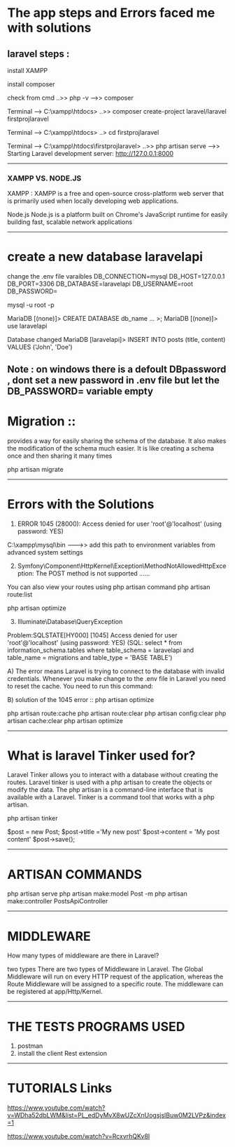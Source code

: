 # The app steps and Errors  faced me with solutions 

## laravel steps :

install XAMPP 

install composer 

check from cmd ..>> php -v -->> composer 

Terminal --> C:\xampp\htdocs> ..>> composer create-project laravel/laravel firstprojlaravel

Terminal --> C:\xampp\htdocs> ..> cd firstprojlaravel

Terminal --> C:\xampp\htdocs\firstprojlaravel> ..>> php artisan serve 
-->> Starting Laravel development server: http://127.0.0.1:8000

-------------------------------------------------------------------------------------------------------------------

### XAMPP VS. NODE.JS

XAMPP :
XAMPP is a free and open-source cross-platform web server that is primarily used when locally developing web applications.

Node.js 
Node.js is a platform built on Chrome's JavaScript runtime for easily building fast, scalable network applications

---------------------------------------------------------------------------------------------------------------------

# create a new database laravelapi

change the .env file varaibles 
DB_CONNECTION=mysql
DB_HOST=127.0.0.1
DB_PORT=3306
DB_DATABASE=laravelapi
DB_USERNAME=root
DB_PASSWORD=
 
mysql -u root -p 

MariaDB [(none)]> CREATE DATABASE db_name ...
                >;
MariaDB [(none)]> use laravelapi

Database changed
MariaDB [laravelapi]> INSERT INTO posts (title, content) VALUES ('John', 'Doe')

Note : on windows there is a defoult DBpassword , dont set a new password in .env file but let the DB_PASSWORD= variable empty
-------------------------------------------------------------------------------------------------------------------------

# Migration ::
provides a way for easily sharing the schema of the database. It also makes the modification of the schema much easier. It is like creating a schema once and then sharing it many times

php artisan migrate

-------------------------------------------------------------------------------------------------------------------------

# Errors with the Solutions 

1) ERROR 1045 (28000): Access denied for user 'root'@'localhost' (using password: YES)

C:\xampp\mysql\bin  --->> add this path to environment variables from advanced system settings 


2) Symfony\Component\HttpKernel\Exception\MethodNotAllowedHttpException: The POST method is not supported ...... 

You can also view your routes using php artisan command
php artisan route:list

php artisan optimize


3) Illuminate\Database\QueryException 

Problem:SQLSTATE[HY000] [1045] Access denied for user 'root'@'localhost' (using password: YES) (SQL: select * from information_schema.tables where table_schema = laravelapi and table_name = migrations and table_type = 'BASE TABLE')


A) The error means Laravel is trying to connect to the database with invalid credentials.
Whenever you make change to the .env file in Laravel you need to reset the cache. You need to run this command:


B) solution of the 1045 error :: 
php artisan optimize

php artisan route:cache 
php artisan route:clear
php artisan config:clear
php artisan cache:clear
php artisan optimize


-----------------------------------------------------------------------------------------------------------------------

# What is laravel Tinker used for?
Laravel Tinker allows you to interact with a database without creating the routes. Laravel tinker is used with a php artisan to create the objects or modify the data. The php artisan is a command-line interface that is available with a Laravel. Tinker is a command tool that works with a php artisan.

php artisan tinker 

$post = new Post;
$post->title ='My new post'
$post->content = 'My post content'
$post->save();

----------------------------------------------------------------------------------------------------------------------

# ARTISAN COMMANDS 
php artisan serve
php artisan make:model Post -m
php artisan make:controller PostsApiController

----------------------------------------------------------------------------------------------------------------------

# MIDDLEWARE
How many types of middleware are there in Laravel?

two types
There are two types of Middleware in Laravel. The Global Middleware will run on every HTTP request of the application, whereas the Route Middleware will be assigned to a specific route. The middleware can be registered at app/Http/Kernel.

-----------------------------------------------------------------------------------------------------------------------

# THE TESTS PROGRAMS USED 
1) postman 
2) install the client Rest extension 

------------------------------------------------------------------------------------------------------------------------

# TUTORIALS Links

https://www.youtube.com/watch?v=WDha52dbLWM&list=PL_edDyMvX8wUZcXnUogsjslBuw0M2LVPz&index=1 

https://www.youtube.com/watch?v=RcxvrhQKv8I

